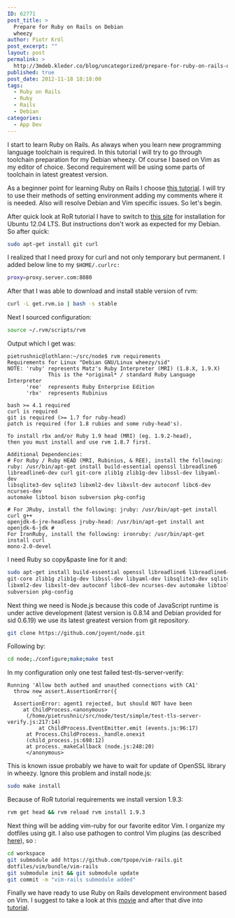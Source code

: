```yaml
---
ID: 62771
post_title: >
  Prepare for Ruby on Rails on Debian
  wheezy
author: Piotr Król
post_excerpt: ""
layout: post
permalink: >
  http://3mdeb.kleder.co/blog/uncategorized/prepare-for-ruby-on-rails-on-debian-wheezy/
published: true
post_date: 2012-11-18 18:18:00
tags: 
  - Ruby on Rails
  - Ruby
  - Rails
  - Debian
categories:
  - App Dev
---
```

I start to learn Ruby on Rails. As always when you learn new programming 
language toolchain is required. In this tutorial I will try to go through 
toolchain preparation for my Debian wheezy. Of course I based on Vim as my 
editor of choice. Second requirement will be using some parts of toolchain in 
latest greatest version.  

As a beginner point for learning Ruby on Rails I choose [this tutorial](http://ruby.railstutorial.org/ruby-on-rails-tutorial-book).
I will try to use their methods of setting environment adding my comments where 
it is needed. Also will resolve Debian and Vim specific issues. So let's begin.

After quick look at RoR tutorial I have to switch to [this site](http://blog.sudobits.com/2012/05/02/how-to-install-ruby-on-rails-in-ubuntu-12-04-lts/) 
for installation for Ubuntu 12.04 LTS. But instructions don't work as expected 
for my Debian. So after quick:

```bash
sudo apt-get install git curl
```
I realized that I need proxy for curl and not only temporary but permanent. I
added below line to my `$HOME/.curlrc:`

```bash
proxy=proxy.server.com:8080
```

After that I was able to download and install stable version of rvm:

```bash
curl -L get.rvm.io | bash -s stable
```

Next I sourced configuration:

```bash
source ~/.rvm/scripts/rvm
```

Output which I get was:
```
pietrushnic@lothlann:~/src/node$ rvm requirements
Requirements for Linux "Debian GNU/Linux wheezy/sid"
NOTE: 'ruby' represents Matz's Ruby Interpreter (MRI) (1.8.X, 1.9.X)
             This is the *original* / standard Ruby Language Interpreter
      'ree'  represents Ruby Enterprise Edition
      'rbx'  represents Rubinius

bash >= 4.1 required
curl is required
git is required (>= 1.7 for ruby-head)
patch is required (for 1.8 rubies and some ruby-head's).

To install rbx and/or Ruby 1.9 head (MRI) (eg. 1.9.2-head),
then you must install and use rvm 1.8.7 first.

Additional Dependencies:
# For Ruby / Ruby HEAD (MRI, Rubinius, & REE), install the following:
ruby: /usr/bin/apt-get install build-essential openssl libreadline6 
libreadline6-dev curl git-core zlib1g zlib1g-dev libssl-dev libyaml-dev 
libsqlite3-dev sqlite3 libxml2-dev libxslt-dev autoconf libc6-dev ncurses-dev 
automake libtool bison subversion pkg-config

# For JRuby, install the following: jruby: /usr/bin/apt-get install curl g++ 
openjdk-6-jre-headless jruby-head: /usr/bin/apt-get install ant openjdk-6-jdk # 
For IronRuby, install the following: ironruby: /usr/bin/apt-get install curl 
mono-2.0-devel
```

I need Ruby so copy&amp;paste line for it and:

```bash
sudo apt-get install build-essential openssl libreadline6 libreadline6-dev curl 
git-core zlib1g zlib1g-dev libssl-dev libyaml-dev libsqlite3-dev sqlite3 
libxml2-dev libxslt-dev autoconf libc6-dev ncurses-dev automake libtool bison 
subversion pkg-config
```

Next thing we need is Node.js because this code of JavaScript runtime is under 
active development (latest version is 0.8.14 and Debian provided for sid 0.6.19) 
we use its latest greatest version from git repository.  

```bash
git clone https://github.com/joyent/node.git
```
Following by: 
```bash
cd node;./configure;make;make test
```
In my configuration only one test failed test-tls-server-verify:
```
Running 'Allow both authed and unauthed connections with CA1'
  throw new assert.AssertionError({
          ^
  AssertionError: agent1 rejected, but should NOT have been
     at ChildProcess.<anonymous> 
      (/home/pietrushnic/src/node/test/simple/test-tls-server-verify.js:217:14)
          at ChildProcess.EventEmitter.emit (events.js:96:17)
      at Process.ChildProcess._handle.onexit 
      (child_process.js:698:12)
      at process._makeCallback (node.js:248:20)
      </anonymous>
```


This is known issue probably we have to wait for update of OpenSSL library in 
wheezy. Ignore this problem and install node.js:  
```bash
sudo make install
```
Because of RoR tutorial requirements we install version 1.9.3:  

```bash
rvm get head && rvm reload rvm install 1.9.3
```

Next thing will be adding vim-ruby for our favorite editor Vim. I organize my 
dotfiles using git. I also use pathogen to control Vim plugins (as described 
[here](http://pietrushnic.blogspot.com/2012/02/improve-productivity-by-tracking-work_20.html)), 
so :  

```bash
cd workspace
git submodule add https://github.com/tpope/vim-rails.git 
dotfiles/vim/bundle/vim-rails
git submodule init && git submodule update
git commit -m "vim-rails submodule added"
```

Finally we have ready to use Ruby on Rails development environment based on Vim. 
I suggest to take a look at this 
[movie](https://www.youtube.com/watch?v=30P8DSNOZuU) and after that dive into  
[tutorial](http://ruby.railstutorial.org/).